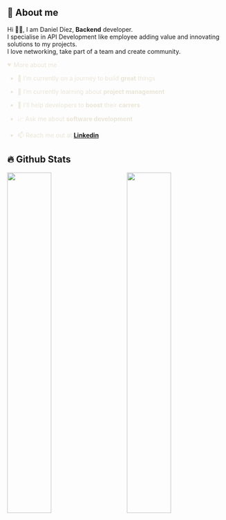 

## 🧡 About me

Hi 👋🏻, I am Daniel Díez, **Backend** developer.   
I specialise in API Development like employee adding value and innovating solutions to my projects.  
I love networking, take part of a team and create community.  



<details open style="color:#E9E5D6">
  <summary style="color:#E9E5D6">
    More about me
  </summary>
  
- 🔭 I’m currently on a journey to build **great** things

- 🌱 I’m currently learning about **project management** 

- 🤝 I’ll help developers to **boost** their **carrers**

- 📈 Ask me about **software development**

- 📫 Reach me out at **[Linkedin](https://www.linkedin.com/in/daniel-d%C3%ADez-miguel-644503207/)**
</details>



 ## 🔥 Github Stats

<img align="left" width="45%" src="https://github-readme-stats.vercel.app/api?username=DanielDiezMiguel&hide_border=radical&title_color=F2CF4F&bg_color=094F59&text_color=E9E5D6&show_icons=true&theme=cobalt">
<img align="right" width="45%" src="https://github-readme-stats.vercel.app/api/top-langs/?username=DanielDiezMiguel&layout=compact&hide_border=true&bg_color=094F59&text_color=E9E5D6&title_color=F2CF4F&langs_count=4&hide=Blade">
